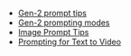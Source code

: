 - [Gen-2 prompt tips](https://help.runwayml.com/hc/en-us/articles/17329337959699-Gen-2-prompt-tips)
- [Gen-2 prompting modes](https://help.runwayml.com/hc/en-us/articles/18760362014995-Gen-2-prompting-modes)
- [Image Prompt Tips](https://help.runwayml.com/hc/en-us/articles/18303293154707-Image-Prompt-Tips)
- [Prompting for Text to Video](https://academy.runwayml.com/gen2/prompting-for-text-to-video)